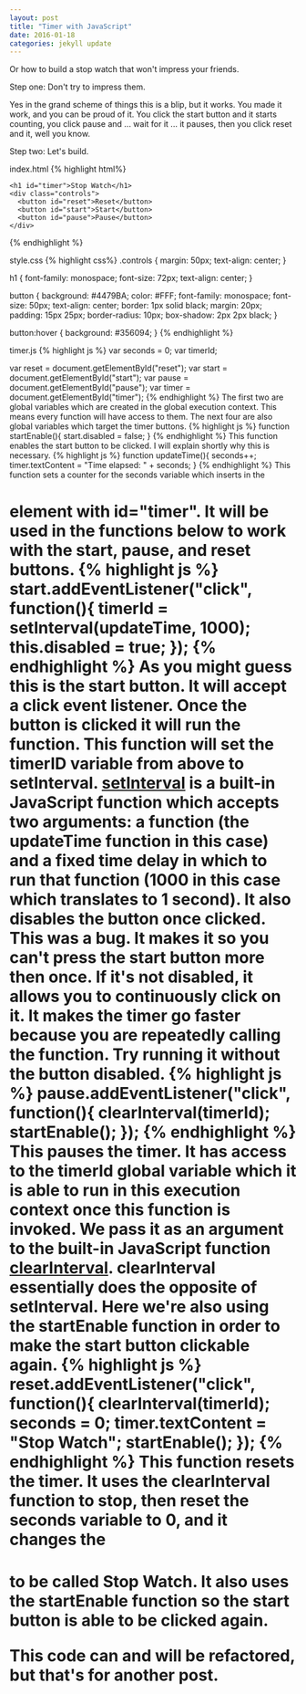 ```yaml
---
layout: post
title: "Timer with JavaScript"
date: 2016-01-18
categories: jekyll update
---
```


Or how to build a stop watch that won't impress your friends.

Step one: Don't try to impress them.

Yes in the grand scheme of things this is a blip, but it works. You made it work, and you can be proud of it. You click the start button and it starts counting, you click pause and ... wait for it ... it pauses, then you click reset and it, well you know.

Step two: Let's build.

index.html
{% highlight html%}
 <body>

    <h1 id="timer">Stop Watch</h1>
    <div class="controls">
      <button id="reset">Reset</button>
      <button id="start">Start</button>
      <button id="pause">Pause</button>
    </div>

</body>
{% endhighlight %}

style.css
{% highlight css%}
.controls {
  margin: 50px;
  text-align: center;
}

h1 {
  font-family: monospace;
  font-size: 72px;
  text-align: center;
}

button {
  background: #4479BA;
  color: #FFF;
  font-family: monospace;
  font-size: 50px;
  text-align: center;
  border: 1px solid black;
  margin: 20px;
  padding: 15px 25px;
  border-radius: 10px;
  box-shadow: 2px 2px black;
}

button:hover {
  background: #356094;
}
{% endhighlight %}

timer.js
{% highlight js %}
var seconds = 0;
var timerId;


var reset = document.getElementById("reset");
var start = document.getElementById("start");
var pause = document.getElementById("pause");
var timer = document.getElementById("timer");
{% endhighlight %}
The first two are global variables which are created in the global execution context. This means every function will have access to them.
The next four are also global variables which target the timer buttons.
{% highlight js %}
function startEnable(){
  start.disabled = false;
}
{% endhighlight %}
This function enables the start button to be clicked. I will explain shortly why this is necessary.
{% highlight js %}
function updateTime(){
    seconds++;
    timer.textContent = "Time elapsed: " + seconds;
}
{% endhighlight %}
This function sets a counter for the seconds variable which inserts in the <h1> element with id="timer". It will be used in the functions below to work with the start, pause, and reset buttons.
{% highlight js %}
start.addEventListener("click", function(){
  timerId = setInterval(updateTime, 1000);
  this.disabled = true;
});
{% endhighlight %}
As you might guess this is the start button. It will accept a click event listener. Once the button is clicked it will run the function. This function will set the timerID variable from above to setInterval. [setInterval](https://developer.mozilla.org/en-US/docs/Web/API/WindowTimers/setInterval#Example) is a built-in JavaScript function which accepts two arguments: a function (the updateTime function in this case) and a fixed time delay in which to run that function (1000 in this case which translates to 1 second). It also disables the button once clicked. This was a bug. It makes it so you can't press the start button more then once. If it's not disabled, it allows you to continuously click on it. It makes the timer go faster because you are repeatedly calling the function. Try running it without the button disabled.
{% highlight js %}
pause.addEventListener("click", function(){
  clearInterval(timerId);
  startEnable();
});
{% endhighlight %}
This pauses the timer. It has access to the timerId global variable which it is able to run in this execution context once this function is invoked. We pass it as an argument to the built-in JavaScript function [clearInterval](https://developer.mozilla.org/en-US/docs/Web/API/WindowTimers/clearInterval). clearInterval essentially does the opposite of setInterval. Here we're also using the startEnable function in order to make the start button clickable again.
{% highlight js %}
reset.addEventListener("click", function(){
  clearInterval(timerId);
  seconds = 0;
  timer.textContent = "Stop Watch";
  startEnable();
});
{% endhighlight %}
This function resets the timer. It uses the clearInterval function to stop, then reset the seconds variable to 0, and it changes the <h1> to be called Stop Watch. It also uses the startEnable function so the start button is able to be clicked again.

This code can and will be refactored, but that's for another post.
